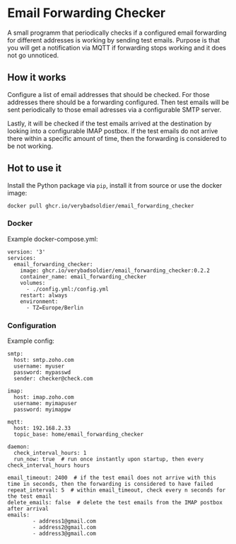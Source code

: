 # Email Forwarding Checker

A small programm that periodically checks if a configured email forwarding for different addresses is working by sending test emails. Purpose is that you will get a notification via MQTT if forwarding stops working and it does not go unnoticed.

## How it works

Configure a list of email addresses that should be checked. For those addresses there should be a forwarding configured. Then test emails will be sent periodically to those email adresses via a configurable SMTP server.

Lastly, it will be checked if the test emails arrived at the destination by looking into a configurable IMAP postbox. If the test emails do not arrive there within a specific amount of time, then the forwarding is considered to be not working.





## Hot to use it
Install the Python package via `pip`, install it from source or use the docker image:

`docker pull ghcr.io/verybadsoldier/email_forwarding_checker`

### Docker

Example docker-compose.yml:
```
version: '3'
services:
  email_forwarding_checker:
    image: ghcr.io/verybadsoldier/email_forwarding_checker:0.2.2
    container_name: email_forwarding_checker
    volumes:
      - ./config.yml:/config.yml
    restart: always
    environment:
      - TZ=Europe/Berlin
```

### Configuration

Example config:
```
smtp:
  host: smtp.zoho.com
  username: myuser
  password: mypasswd
  sender: checker@check.com

imap:
  host: imap.zoho.com
  username: myimapuser
  password: myimappw

mqtt:
  host: 192.168.2.33
  topic_base: home/email_forwarding_checker

daemon:
  check_interval_hours: 1
  run_now: true  # run once instantly upon startup, then every check_interval_hours hours

email_timeout: 2400  # if the test email does not arrive with this time in seconds, then the forwarding is considered to have failed
repeat_interval: 5  # within email_timeout, check every n seconds for the test email
delete_emails: false  # delete the test emails from the IMAP postbox after arrival
emails:
        - address1@gmail.com
        - address2@gmail.com
        - address3@gmail.com
```
